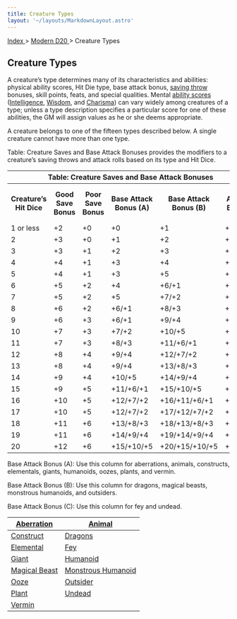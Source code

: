 ```yaml
---
title: Creature Types
layout: '~/layouts/MarkdownLayout.astro'
---
```


[ Index ](/) > [ Modern D20 ](/modern.d20.srd) > Creature Types

## Creature Types

A creature’s type determines many of its characteristics and abilities:
physical ability scores, Hit Die type, base attack bonus, [saving throw](/modern.d20.srd/basics/saving.throws) bonuses, skill points, feats, and
special qualities. Mental [ability scores](/modern.d20.srd/basics/ability.scores)
([Intelligence](/modern.d20.srd/basics/ability.scores),
[Wisdom](/modern.d20.srd/basics/ability.scores), and
[Charisma](/modern.d20.srd/basics/ability.scores)) can vary widely among
creatures of a type; unless a type description specifies a particular score
for one of these abilities, the GM will assign values as he or she deems
appropriate.

A creature belongs to one of the fifteen types described below. A single
creature cannot have more than one type.

Table: Creature Saves and Base Attack Bonuses provides the modifiers to a
creature’s saving throws and attack rolls based on its type and Hit Dice.


<table><tr><th colspan="6"> Table: Creature Saves and Base Attack Bonuses</th> </tr><tr><th> Creature’s Hit Dice</th><th> Good Save Bonus</th><th> Poor Save Bonus</th><th> Base Attack Bonus (A)</th><th> Base Attack Bonus (B)</th><th> Base Attack Bonus (C) </th></tr> <tr><td>1 or less</td><td> +2</td><td> +0</td><td> +0</td><td> +1</td><td> +0 </td></tr><tr class="shaded"><td>2</td><td> +3</td><td> +0</td><td> +1</td><td> +2</td><td> +0 </td></tr><tr><td>3</td><td> +3</td><td> +1</td><td> +2</td><td> +3</td><td> +1 </td></tr><tr class="shaded"><td>4</td><td> +4</td><td> +1</td><td> +3</td><td> +4</td><td> +1 </td></tr><tr><td>5</td><td> +4</td><td> +1</td><td> +3</td><td> +5</td><td> +2 </td></tr><tr class="shaded"><td>6</td><td> +5</td><td> +2</td><td> +4</td><td> +6/+1</td><td> +2 </td></tr><tr><td>7</td><td> +5</td><td> +2</td><td> +5</td><td> +7/+2</td><td> +3 </td></tr><tr class="shaded"><td>8</td><td> +6</td><td> +2</td><td> +6/+1</td><td> +8/+3</td><td> +4 </td></tr><tr><td>9</td><td> +6</td><td> +3</td><td> +6/+1</td><td> +9/+4</td><td> +4 </td></tr><tr class="shaded"><td>10</td><td> +7</td><td> +3</td><td> +7/+2</td><td> +10/+5</td><td> +5 </td></tr><tr><td>11</td><td> +7</td><td> +3</td><td> +8/+3</td><td> +11/+6/+1</td><td> +5 </td></tr><tr class="shaded"><td>12</td><td> +8</td><td> +4</td><td> +9/+4</td><td> +12/+7/+2</td><td> +6/+1 </td></tr><tr><td>13</td><td> +8</td><td> +4</td><td> +9/+4</td><td> +13/+8/+3</td><td> +6/+1 </td></tr><tr class="shaded"><td>14</td><td> +9</td><td> +4</td><td> +10/+5</td><td> +14/+9/+4</td><td> +7/+2 </td></tr><tr><td>15</td><td> +9</td><td> +5</td><td> +11/+6/+1</td><td> +15/+10/+5</td><td> +7/+2 </td></tr><tr class="shaded"><td>16</td><td> +10</td><td> +5</td><td> +12/+7/+2</td><td> +16/+11/+6/+1</td><td> +8/+3 </td></tr><tr><td>17</td><td> +10</td><td> +5</td><td> +12/+7/+2</td><td> +17/+12/+7/+2</td><td> +8/+3 </td></tr><tr class="shaded"><td>18</td><td> +11</td><td> +6</td><td> +13/+8/+3</td><td> +18/+13/+8/+3</td><td> +9/+4 </td></tr><tr><td>19</td><td> +11</td><td> +6</td><td> +14/+9/+4</td><td> +19/+14/+9/+4</td><td> +9/+4 </td></tr><tr class="shaded"><td>20</td><td> +12</td><td> +6</td><td> +15/+10/+5</td><td> +20/+15/+10/+5</td><td> +10/+5 </td></tr></table>



Base Attack Bonus (A): Use this column for aberrations, animals, constructs,
elementals, giants, humanoids, oozes, plants, and vermin.

Base Attack Bonus (B): Use this column for dragons, magical beasts, monstrous
humanoids, and outsiders.

Base Attack Bonus (C): Use this column for fey and undead.

| [Aberration](/modern.d20.srd/creature.types/aberration) | [Animal](/modern.d20.srd/creature.types/animal) |
|---|---|
| [Construct](/modern.d20.srd/creature.types/construct) | [Dragons](/modern.d20.srd/creature.types/dragons) |
| [Elemental](/modern.d20.srd/creature.types/elemental) | [Fey](/modern.d20.srd/creature.types/fey) |
| [Giant](/modern.d20.srd/creature.types/giant) | [Humanoid](/modern.d20.srd/creature.types/humanoid) |
| [Magical Beast](/modern.d20.srd/creature.types/magical.beast) | [Monstrous Humanoid](/modern.d20.srd/creature.types/monstrous.humanoid) |
| [Ooze](/modern.d20.srd/creature.types/ooze) | [Outsider](/modern.d20.srd/creature.types/outsider) |
| [Plant](/modern.d20.srd/creature.types/plant) | [Undead](/modern.d20.srd/creature.types/undead) |
| [Vermin](/modern.d20.srd/creature.types/vermin) |
